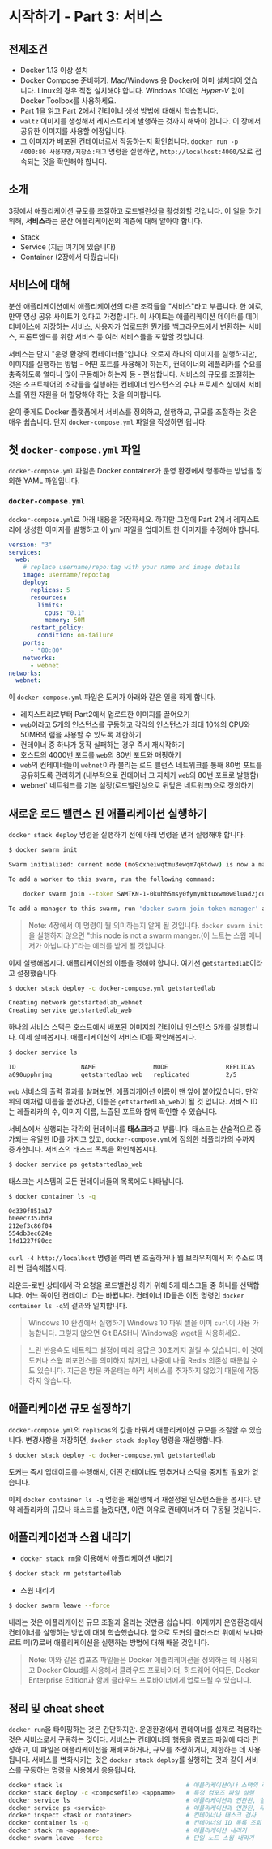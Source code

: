 # 시작하기 - Part 3: 서비스

## 전제조건

* Docker 1.13 이상 설치
* Docker Compose 준비하기. Mac/Windows 용 Docker에 이미 설치되어 있습니다. Linux의 경우 직접 설치해야 합니다. Windows 10에선 *Hyper-V* 없이 Docker Toolbox를 사용하세요.
* Part 1을 읽고 Part 2에서 컨테이너 생성 방법에 대해서 학습합니다.
* `waltz` 이미지를 생성해서 레지스트리에 발행하는 것까지 해봐야 합니다. 이 장에서 공유한 이미지를 사용할 예정입니다.
* 그 이미지가 배포된 컨테이너로서 작동하는지 확인합니다. `docker run -p 4000:80 사용자명/저장소:태그` 명령을 실행하면, `http://localhost:4000/`으로 접속되는 것을 확인해야 합니다.

## 소개

3장에서 애플리케이션 규모를 조절하고 로드밸런싱을 활성화할 것입니다. 이 일을 하기 위해, **서비스**라는 분산 애플리케이션의 계층에 대해 알아야 합니다.

* Stack
* Service (지금 여기에 있습니다)
* Container (2장에서 다뤘습니다)

## 서비스에 대해

분산 애플리케이션에서 애플리케이션의 다른 조각들을 "서비스"라고 부릅니다. 한 예로, 만약 영상 공유 사이트가 있다고 가정합시다. 이 사이트는 애플리케이션 데이터를 데이터베이스에 저장하는 서비스, 사용자가 업로드한 뭔가를 백그라운드에서 변환하는 서비스, 프론트엔드를 위한 서비스 등 여러 서비스들을 포함할 것입니다.

서비스는 단지 "운영 환경의 컨테이너들"입니다. 오로지 하나의 이미지를 실행하지만, 이미지를 실행하는 방법 - 어떤 포트를 사용해야 하는지, 컨테이너의 레플리카를 수요를 충족하도록 얼마나 많이 구동해야 하는지 등 - 편성합니다. 서비스의 규모를 조절하는 것은 소프트웨어의 조각들을 실행하는 컨테이너 인스턴스의 수나 프로세스 상에서 서비스를 위한 자원을 더 할당해야 하는 것을 의미합니다.

운이 좋게도 Docker 플랫폼에서 서비스를 정의하고, 실행하고, 규모를 조절하는 것은 매우 쉽습니다. 단지 `docker-compose.yml` 파일을 작성하면 됩니다.

## 첫 `docker-compose.yml` 파일

`docker-compose.yml` 파일은 Docker container가 운영 환경에서 행동하는 방법을 정의한 YAML 파일입니다.

### `docker-compose.yml`

`docker-compose.yml`로 아래 내용을 저장하세요. 하지만 그전에 Part 2에서 레지스트리에 생성한 이미지를 발행하고 이 yml 파일을 업데이트 한 이미지를 수정해야 합니다.

```yml
version: "3"
services:
  web:
    # replace username/repo:tag with your name and image details
    image: username/repo:tag
    deploy:
      replicas: 5
      resources:
        limits:
          cpus: "0.1"
          memory: 50M
      restart_policy:
        condition: on-failure
    ports:
      - "80:80"
    networks:
      - webnet
networks:
  webnet:
```

이 `docker-compose.yml` 파일은 도커가 아래와 같은 일을 하게 합니다.

* 레지스트리로부터 Part2에서 업로드한 이미지를 끌어오기
* `web`이라고 5개의 인스턴스를 구동하고 각각의 인스턴스가 최대 10%의 CPU와 50MB의 램을 사용할 수 있도록 제한하기
* 컨테이너 중 하나가 동작 실패하는 경우 즉시 재시작하기
* 호스트의 4000번 포트를 `web`의 80번 포트와 매핑하기
* `web`의 컨테이너들이 `webnet`이라 불리는 로드 밸런스 네트워크를 통해  80번 포트를 공유하도록 관리하기 (내부적으로 컨테이너 그 자체가 `web`의 80번 포트로 발행함)
* webnet` 네트워크를 기본 설정(로드밸런싱으로 뒤덮은 네트워크)으로 정의하기

## 새로운 로드 밸런스 된 애플리케이션 실행하기

`docker stack deploy` 명령을 실행하기 전에 아래 명령을 먼저 실행해야 합니다.

```sh
$ docker swarm init

Swarm initialized: current node (mo9cxneiwqtmu3ewqm7q6tdwv) is now a manager.

To add a worker to this swarm, run the following command:

    docker swarm join --token SWMTKN-1-0kuhh5msy0fymymktuxwm0w0luad2jcu8nq5ldalabcckutes9-3wgp251zlg6w5moe3d9ni9ya4 192.168.65.3:2377

To add a manager to this swarm, run 'docker swarm join-token manager' and follow the instructions.
```

> Note: 4장에서 이 명령이 뭘 의미하는지 알게 될 것입니다. `docker swarm init`을 실행하지 않으면 "this node is not a swarm manger.(이 노트는 스웜 매니저가 아닙니다.)"라는 에러를 받게 될 것입니다.

이제 실행해봅시다. 애플리케이션의 이름을 정해야 합니다. 여기선 `getstartedlab`이라고 설정했습니다.

```sh
$ docker stack deploy -c docker-compose.yml getstartedlab

Creating network getstartedlab_webnet
Creating service getstartedlab_web
```

하나의 서비스 스택은 호스트에서 배포된 이미지의 컨테이너 인스턴스 5개를 실행합니다. 이제 살펴봅시다. 애플리케이션의 서비스 ID를 확인해봅시다.

```sh
$ docker service ls

ID                  NAME                MODE                REPLICAS            IMAGE               PORTS
a690upphrjmg        getstartedlab_web   replicated          2/5                 username/repo:tag   *:80->80/tcp
```

`web` 서비스의 출력 결과를 살펴보면, 애플리케이션 이름이 맨 앞에 붙어있습니다. 만약 위의 예처럼 이름을 붙였다면, 이름은 `getstartedlab_web`이 될 것 입니다. 서비스 ID는 레플리카의 수, 이미지 이름, 노출된 포트와 함께 확인할 수 있습니다.

서비스에서 실행되는 각각의 컨테이너를 **태스크**라고 부릅니다. 태스크는 산술적으로 증가되는 유일한 ID를 가지고 있고, `docker-compose.yml`에 정의한 레플리카의 수까지 증가합니다. 서비스의 태스크 목록을 확인해봅시다.

```sh
$ docker service ps getstartedlab_web

```

태스크는 시스템의 모든 컨테이너들의 목록에도 나타납니다.

```sh
$ docker container ls -q

0d339f851a17
b0eec7357bd9
212ef3c86f04
554db3ec624e
1fd1227f80cc
```

`curl -4 http://localhost` 명령을 여러 번 호출하거나 웹 브라우저에서 저 주소로 여러 번 접속해봅시다.

라운드-로빈 상태에서 각 요청을 로드밸런싱 하기 위해 5개 태스크들 중 하나를 선택합니다. 어느 쪽이던 컨테이너 ID는 바뀝니다. 컨테이너 ID들은 이전 명령인 `docker container ls -q`의 결과와 일치합니다.

> Windows 10 환경에서 실행하기
Windows 10 파워 셸을 이미 `curl`이 사용 가능합니다. 그렇지 않으면 Git BASH나 Windows용 wget을 사용하세요.

> 느린 반응속도
네트워크 설정에 따라 응답은 30초까지 걸릴 수 있습니다. 이 것이 도커나 스웜 퍼포먼스를 의미하지 않지만, 나중에 나올 Redis 의존성 때문일 수도 있습니다. 지금은 방문 카운터는 아직 서비스를 추가하지 않았기 때문에 작동하지 않습니다.

## 애플리케이션 규모 설정하기

`docker-compose.yml`의 `replicas`의 값을 바꿔서 애플리케이션 규모를 조절할 수 있습니다. 변경사항을 저장하면, `docker stack deploy` 명령을 재실행합니다.

```sh
$ docker stack deploy -c docker-compose.yml getstartedlab
```

도커는 즉시 업데이트를 수행해서, 어떤 컨테이너도 멈추거나 스택을 중지할 필요가 없습니다.

이제 `docker container ls -q` 명령을 재실행해서 재설정된 인스턴스들을 봅시다. 만약 레플리카의 규모나 태스크를 늘렸다면, 이런 이유로 컨테이너가 더 구동될 것입니다.

## 애플리케이션과 스웜 내리기

* `docker stack rm`을 이용해서 애플리케이션 내리기  
```sh
$ docker stack rm getstartedlab
```

* 스웜 내리기  
```sh
$ docker swarm leave --force
```

내리는 것은 애플리케이션 규모 조절과 올리는 것만큼 쉽습니다. 이제까지 운영환경에서 컨테이너를 실행하는 방법에 대해 학습했습니다. 앞으로 도커의 클러스터 위에서 보나파르트 떼(?)로써 애플리케이션을 실행하는 방법에 대해 배울 것입니다.

> Note: 이와 같은 컴포즈 파일들은 Docker 애플리케이션을 정의하는 데 사용되고 Docker Cloud를 사용해서 클라우드 프로바이더, 하드웨어 어디든, Docker Enterprise Edition과 함께 클라우드 프로바이더에게 업로드될 수 있습니다.

## 정리 및 cheat sheet

`docker run`을 타이핑하는 것은 간단하지만. 운영환경에서 컨테이너를 실제로 적용하는 것은 서비스로서 구동하는 것이다. 서비스는 컨테이너의 행동을 컴포즈 파일에 따라 편성하고, 이 파일은 애플리케이션을 재배포하거나, 규모를 조정하거나, 제한하는 데 사용됩니다. 서비스를 변화시키는 것은 `docker stack deploy`를 실행하는 것과 같이 서비스를 구동하는 명령을 사용해서 응용됩니다.

```sh
docker stack ls                                  # 애플리케이션이나 스택의 리스트 조회
docker stack deploy -c <composefile> <appname>   # 특정 컴포즈 파일 실행
docker service ls                                # 애플리케이션과 연관된, 실행 중인 서비스 목록 조회
docker service ps <service>                      # 애플리케이션과 연관된, 태스크 목록 조회
docker inspect <task or container>               # 컨테이너나 태스크 검사
docker container ls -q                           # 컨테이너의 ID 목록 조회
docker stack rm <appname>                        # 애플리케이션 내리기
docker swarm leave --force                       # 단일 노드 스웜 내리기
```
